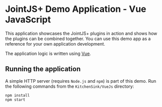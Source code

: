 # JointJS+ Demo Application - Vue JavaScript

This application showcases the JointJS+ plugins in action and shows how the plugins
can be combined together. You can use this demo app as a reference for your own application
development.

The application logic is written using [Vue](https://vuejs.org).

## Running the application

A simple HTTP server (requires `Node.js` and `npm`) is part of this demo. Run the following commands from the `KitchenSink/VueJs` directory:

```
npm install
npm start
```
